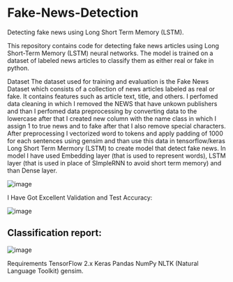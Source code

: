 # Fake-News-Detection
Detecting fake news using Long Short Term Memory (LSTM).

This repository contains code for detecting fake news articles using Long Short-Term Memory (LSTM) neural networks. The model is trained on a dataset of labeled news articles to classify them as either real or fake in 
python.

Dataset
The dataset used for training and evaluation is the Fake News Dataset which consists of a collection of news articles labeled as real or fake. It contains features such as article text, title, and others. I perfomed data cleaning in which I removed the NEWS that have unkown publishers and than I perfomed data preprocessing by converting data to the lowercase after that I created new column with the name class in which I assign 1 to true news and to fake after that I also remove special characters. After preprocessing I vectorized word to tokens and apply padding of 1000 for each sentences using gensim and than use this data in tensorflow/keras Long Short Term Mermory (LSTM) to create model that detect fake news. In model I have used Embedding layer (that is used to represent words), LSTM layer (that is used in place of SImpleRNN to avoid short term memory) and than Dense layer. 

![image](https://github.com/muhammadmehdi89/Fake-News-Detection/assets/142395586/5dbd5b47-adcb-48a3-88e5-54e66599930c)

I Have Got Excellent Validation and Test Accuracy:

![image](https://github.com/muhammadmehdi89/Fake-News-Detection/assets/142395586/1957f8f7-0a40-466e-b042-903bd77fdf91)

## Classification report:

![image](https://github.com/muhammadmehdi89/Fake-News-Detection/assets/142395586/b9f6637a-ffdf-4efb-bdc9-936d8e96fdf0)

Requirements
TensorFlow 2.x
Keras
Pandas
NumPy
NLTK (Natural Language Toolkit)
gensim.


